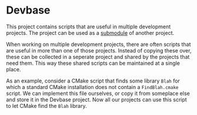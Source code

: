 Devbase
=======
This project contains scripts that are useful in multiple development
projects. The project can be used as a [submodule](https://git-scm.com/book/en/v2/Git-Tools-Submodules) of another project.

When working on multiple development projects, there are often scripts that are useful in more than one of those projects. Instead of copying these over, these can be collected in a seperate project and shared by the projects that need them. This way these shared scripts can be maintained at a single place.

As an example, consider a CMake script that finds some library `Blah` for which a standard CMake installation does not contain a `FindBlah.cmake` script. We can implement this file ourselves, or copy it from someplace else and store it in the Devbase project. Now all our projects can use this script to let CMake find the `Blah` library.
